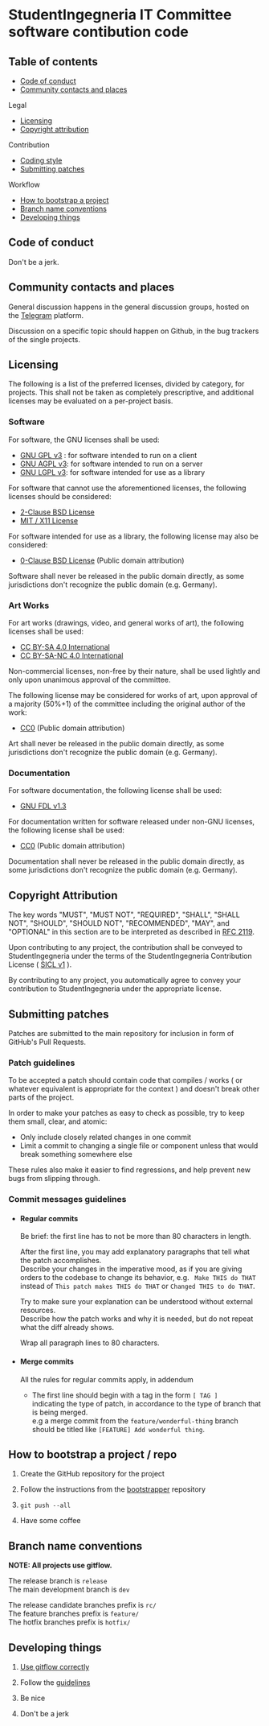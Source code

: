 # StudentIngegneria IT Committee software contibution code #

## Table of contents ##

- [Code of conduct](#code-of-conduct)
- [Community contacts and places](#community-contacts-and-places)

Legal

- [Licensing](#licensing)
- [Copyright attribution](#copyright-attribution)

Contribution

- [Coding style](#coding-style)
- [Submitting patches](#submitting-patches)

Workflow

- [How to bootstrap a project](#how-to-bootstrap-a-project)
- [Branch name conventions](#branch-name-conventions)
- [Developing things](#developing-things)

## Code of conduct ##

Don't be a jerk.

## Community contacts and places ##

General discussion happens in the general discussion groups,
hosted on the [Telegram](https://telegram.org) platform.

Discussion on a specific topic should happen on Github,
in the bug trackers of the single projects.

## Licensing ##

The following is a list of the preferred licenses, divided by
category, for projects. This shall not be taken as completely
prescriptive, and additional licenses may be evaluated on a per-project
basis.

### Software ###

For software, the GNU licenses shall be used:

- [GNU GPL v3](https://www.gnu.org/licenses/gpl.txt) : for software intended to run on a client
- [GNU AGPL v3](https://www.gnu.org/licenses/agpl.txt): for software intended to run on a server
- [GNU LGPL v3](https://www.gnu.org/licenses/lgpl.txt): for software intended for use as a library

For software that cannot use the aforementioned licenses,
the following licenses should be considered:

- [2-Clause BSD License](https://github.com/StudentIngegneria/documentation/blob/master/licenses/BSD-2-Clause.txt)
- [MIT / X11 License](https://github.com/StudentIngegneria/documentation/blob/master/licenses/MIT-X11.txt)

For software intended for use as a library, the following license
may also be considered:

- [0-Clause BSD License](https://opensource.org/licenses/0BSD) (Public domain attribution)

Software shall never be released in the public domain
directly, as some jurisdictions don't recognize
the public domain (e.g. Germany).

### Art Works ###

For art works (drawings, video, and general works of art),
the following licenses shall be used:

- [CC BY-SA 4.0 International](https://creativecommons.org/licenses/by-sa/4.0/)
- [CC BY-SA-NC 4.0 International](https://creativecommons.org/licenses/by-sa-nc/4.0/)

Non-commercial licenses, non-free by their nature, shall
be used lightly and only upon unanimous approval
of the committee.

The following license may be considered for works
of art, upon approval of a majority (50%+1) of
the committee including the original author of
the work:

- [CC0](https://creativecommons.org/publicdomain/zero/1.0/legalcode) (Public domain attribution)

Art shall never be released in the public domain
directly, as some jurisdictions don't recognize
the public domain (e.g. Germany).

### Documentation ###

For software documentation, the following license shall
be used:

- [GNU FDL v1.3](https://www.gnu.org/licenses/fdl.txt)

For documentation written for software released under non-GNU licenses,
the following license shall be used:

- [CC0](https://creativecommons.org/publicdomain/zero/1.0/legalcode) (Public domain attribution)

Documentation shall never be released in the public domain
directly, as some jurisdictions don't recognize
the public domain (e.g. Germany).

## Copyright Attribution ##

The key words "MUST", "MUST NOT", "REQUIRED", "SHALL", "SHALL
NOT", "SHOULD", "SHOULD NOT", "RECOMMENDED",  "MAY", and
"OPTIONAL" in this section are to be interpreted as described in
[RFC 2119](https://www.ietf.org/rfc/rfc2119.txt).

Upon contributing to any project, the contribution
shall be conveyed to StudentIngegneria under the terms of the
StudentIngegneria Contribution License
( [SICL v1](https://github.com/StudentIngegneria/documentation/blob/master/licenses/SICL-v1.txt) ).  

By contributing to any project, you automatically agree to
convey your contribution to StudentIngegneria under the appropriate license.

## Submitting patches ##

Patches are submitted to the main repository for inclusion in form of GitHub's
Pull Requests.

### Patch guidelines ###

To be accepted a patch should contain code that compiles / works
( or whatever equivalent is appropriate for the context ) and doesn't break
other parts of the project.

In order to make your patches as easy to check as possible, try to keep them
small, clear, and atomic:  

- Only include closely related changes in one commit  
- Limit a commit to changing a single file or component unless that would break
  something somewhere else  

These rules also make it easier to find regressions, and help prevent new bugs
from slipping through.  

### Commit messages guidelines ###

- #### Regular commits ####

	Be brief: the first line has to not be more than 80 characters in
	length.

	After the first line, you may add explanatory paragraphs that tell what the
	patch accomplishes.  
	Describe your changes in the imperative mood, as if you
	are giving orders to the codebase to change its behavior,
	e.g. ``` Make THIS do THAT``` instead of
	```This patch makes THIS do THAT``` or ```Changed THIS to do THAT```.  

	Try to make sure your explanation can be understood without external
	resources.  
	Describe how the patch works and why it is needed, but do not repeat what
	the diff already shows.  

	Wrap all paragraph lines to 80 characters.

- #### Merge commits ####

	All the rules for regular commits apply, in addendum

	- The first line should begin with a tag in the form ```[ TAG ]```  
		indicating the type of patch, in accordance to the type of branch that is
		being merged.  
		e.g a merge commit from the ```feature/wonderful-thing``` branch should be
		titled like ```[FEATURE] Add wonderful thing```.

## How to bootstrap a project / repo ##

1. Create the GitHub repository for the project

2. Follow the instructions from the
[bootstrapper](https://github.com/StudentIngegneria/bootstrapper)
repository  

3. `git push --all`

4. Have some coffee

## Branch name conventions ##

**NOTE: All projects use gitflow.**

The release branch is ```release```  
The main development branch is ```dev```  

The release candidate branches prefix is ```rc/```  
The feature branches prefix is ```feature/```  
The hotfix branches prefix is ```hotfix/```  

## Developing things ##

1. [Use gitflow correctly](#branch-name-conventions)

2. Follow the [guidelines](https://github.com/StudentIngegneria/documentation/tree/master/policy)

3. Be nice

4. Don't be a jerk
